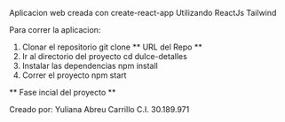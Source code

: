 Aplicacion web creada con create-react-app 
Utilizando ReactJs Tailwind

Para correr la aplicacion:

1. Clonar el repositorio
   git clone ** URL del Repo ** 
2. Ir al directorio del proyecto
   cd dulce-detalles
3. Instalar las dependencias
   npm install
4. Correr el proyecto
   npm start

** Fase incial del proyecto **

Creado por: 
Yuliana Abreu Carrillo
C.I. 30.189.971